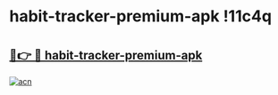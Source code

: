 # habit-tracker-premium-apk !11c4q

# <h2><a href="https://yasum7.esa.edu.pl?title=habit-tracker-premium-apk&ref=11c4q">🔗👉 🔴 habit-tracker-premium-apk</a></h2>

[![acn](https://github.com/user-attachments/assets/0f9c940e-d8b0-45ae-aac7-cd30a18b3e1c)](https://yasum7.esa.edu.pl?title=habit-tracker-premium-apk&ref=11c4q)

